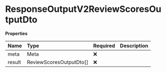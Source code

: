 # ResponseOutputV2ReviewScoresOutputDto

**Properties**

| Name   | Type                    | Required | Description |
| :----- | :---------------------- | :------- | :---------- |
| meta   | Meta                    | ❌       |             |
| result | ReviewScoresOutputDto[] | ❌       |             |

